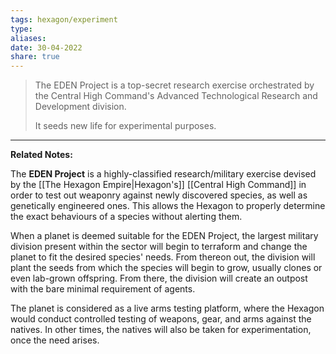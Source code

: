 ```yaml
---
tags: hexagon/experiment
type: 
aliases: 
date: 30-04-2022
share: true
---
```


> The EDEN Project is a top-secret research exercise orchestrated by the Central High Command's Advanced Technological Research and Development division.
> 
> It seeds new life for experimental purposes.

---

**Related Notes:** 

The **EDEN Project** is a highly-classified research/military exercise devised by the [[The Hexagon Empire|Hexagon's]] [[Central High Command]] in order to test out weaponry against newly discovered species, as well as genetically engineered ones. This allows the Hexagon to properly determine the exact behaviours of a species without alerting them.

When a planet is deemed suitable for the EDEN Project, the largest military division present within the sector will begin to terraform and change the planet to fit the desired species' needs. From thereon out, the division will plant the seeds from which the species will begin to grow, usually clones or even lab-grown offspring. From there, the division will create an outpost with the bare minimal requirement of agents.

The planet is considered as a live arms testing platform, where the Hexagon would conduct controlled testing of weapons, gear, and arms against the natives. In other times, the natives will also be taken for experimentation, once the need arises.